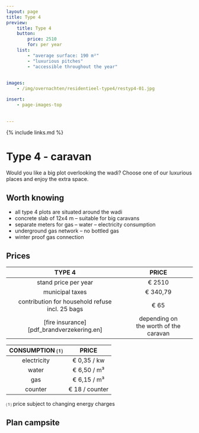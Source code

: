 ```yaml
---
layout: page
title: Type 4
preview: 
    title: Type 4
    button:
        price: 2510
        for: per year
    list:
        - "average surface: 190 m²"
        - "luxurious pitches"
        - "accessible throughout the year"
        
        
images:
    - /img/overnachten/residentieel-type4/restyp4-01.jpg

insert:
    - page-images-top
    
    
---
```


{% include links.md %}

# Type 4 - caravan

Would you like a big plot overlooking the wadi? Choose one of our luxurious places and enjoy the extra space.

## Worth knowing
- all type 4 plots are situated around the wadi
- concrete slab of 12x4 m – suitable for big caravans
- separate meters for gas – water – electricity consumption
- underground gas network – no bottled gas
- winter proof gas connection


## Prices

TYPE 4                |PRICE           |
:--------------------:|:--------------:|
stand price per year  |€ 2510               
municipal taxes       |€ 340,79 
contribution for household refuse<br>incl. 25 bags<br> | € 65    
[fire insurance][pdf_brandverzekering.en]     |depending on <br>the worth of the caravan

CONSUMPTION ⑴        |PRICE          |
:--------------------:|:-------------:|
electricity           | € 0,35 / kw        
water                 | € 6,50 / m³  
gas                   | € 6,15 / m³       
counter               | € 18 / counter

⑴ price subject to changing energy charges



## Plan campsite

